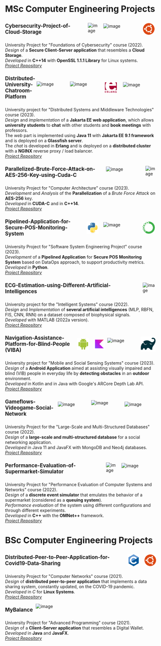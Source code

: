 # MSc Computer Engineering Projects

<style>
  li {
    list-style-type: circle; /* Tipo di bullet point: cerchio */
  }
</style>

<!-- Cybersecurity-Project-of-Cloud-Storage -->

<div style="display: flex; align-items: center;">
    <p style="margin: 10px 0; font-weight: bold; font-size: 1.2em;">
        Cybersecurity-Project-of-Cloud-Storage
    </p>
    <img src="https://isocpp.org/assets/images/cpp_logo.png" alt="image" width="36" height="40" style="margin: 0 10px;">
    <img src="https://www.vectorlogo.zone/logos/openssl/openssl-official.svg" alt="image" width="115" height="35" style="margin: 0 5px;">
    <img src="https://raw.githubusercontent.com/devicons/devicon/master/icons/ubuntu/ubuntu-plain.svg" alt="image" width="40" height="40" style="margin: 0 10px;">
</div>

University Project for "Foundations of Cybersecurity" course (2022).  
*Design* of a **Secure Client-Server application** that resembles a **Cloud Storage**.  
*Developed* in **C++14** with **OpenSSL 1.1.1 Library** for Linux systems.  
*[Project Repository](https://github.com/FabrizioLanzillo/Cybersecurity-Project-of-Cloud-Storage)*  

<!-- Distributed-University-Chatroom-Platform -->

<div style="display: flex; align-items: center;">
    <p style="margin: 10px 0; font-weight: bold; font-size: 1.2em;">
        Distributed-University-Chatroom-Platform
    </p>
    <img src="https://www.vectorlogo.zone/logos/java/java-horizontal.svg" alt="image" width="100" height="40" style="margin: 0 5px;">
    <img src="https://jakarta.ee/images/jakarta/jakarta-ee-logo-color.svg" alt="image" width="100" height="40" style="margin: 0 5px;">
    <img src="https://raw.githubusercontent.com/devicons/devicon/master/icons/erlang/erlang-plain-wordmark.svg" alt="image" width="40" height="40" style="margin: 0 10px;">
    <img src="https://img.shields.io/badge/-NGINX-009639?logo=nginx&logoColor=white&style=round" alt="image" width="115" height="35" style="margin: 0 10px;">
</div>

University project for "Distributed Systems and Middleware Technologies" course (2023).  
*Design* and *implementation* of a **Jakarta EE web application**, which allows **university students** to **chat** with other students and **book meetings** with professors.  
The *web* part is implemented using **Java 11** with **Jakarta EE 9.1 framework** and is deployed on a **Glassfish server**.  
The *chat* is developed in **Erlang** and is deployed on a **distributed cluster** with a **NGINX** reverse proxy / load balancer.          
*[Project Repository](https://github.com/FabrizioLanzillo/Distributed-University-Chatroom-Platform)*  

<!-- Parallelized-Brute-Force-Attack-on-AES-256-Key-using-Cuda-C -->

<div style="display: flex; align-items: center;">
    <p style="margin: 10px 0; font-weight: bold; font-size: 1.2em;">
        Parallelized-Brute-Force-Attack-on-AES-256-Key-using-Cuda-C
    </p>
    <img src="https://img.shields.io/badge/-CUDA%20C-76B900?logo=NVIDIA&logoColor=white&style=round" alt="image" width="115" height="35" style="margin: 0 10px;">
    <img src="https://isocpp.org/assets/images/cpp_logo.png" alt="image" width="36" height="40" style="margin: 0 5px;">
</div>

University Project for "Computer Architecture" course (2023).  
*Development* and *Analysis* of the **Parallelization** of a *Brute Force Attack* on **AES-256** key.  
*Developed* in **CUDA-C** and in **C++14**.  
*[Project Repository](https://github.com/FabrizioLanzillo/Parallelized-AES-Brute-Force-Attack-with-Cuda)*   

<!-- Pipelined-Application-for-Secure-POS-Monitoring-System -->

<div style="display: flex; align-items: center;">
    <p style="margin: 10px 0; font-weight: bold; font-size: 1.2em;">
        Pipelined-Application-for-Secure-POS-Monitoring-System
    </p>
    <img src="https://raw.githubusercontent.com/devicons/devicon/master/icons/python/python-original.svg" alt="image" width="40" height="40" style="margin: 0 10px;">
    <img src="https://img.shields.io/badge/-Flask-000000?logo=flask&logoColor=white&style=round" alt="image" width="115" height="35" style="margin: 0 5px;">
    <img src="https://raw.githubusercontent.com/devicons/devicon/master/icons/anaconda/anaconda-original.svg" alt="image" width="40" height="40" style="margin: 0 10px;">
</div>

University Project for "Software System Engineering Project" course (2023).  
*Development* of a **Pipelined Application** for **Secure POS Monitoring System** based on DataOps approach, to support productivity metrics.  
*Developed* in **Python**.  
*[Project Repository](https://github.com/FabrizioLanzillo/Pipelined-Application-for-Secure-POS-Monitoring-System)*   

<!-- ECG-Estimation-using-Different-Artificial-Intelligences -->

<div style="display: flex; align-items: center;">
    <p style="margin: 10px 0; font-weight: bold; font-size: 1.2em;">
        ECG-Estimation-using-Different-Artificial-Intelligences
    </p>
    <img src="https://upload.wikimedia.org/wikipedia/commons/thumb/2/21/Matlab_Logo.png/667px-Matlab_Logo.png" alt="image" width="40" height="38" style="margin: 0 10px;">
</div>

University project for the "Intelligent Systems" course (2022).  
*Design* and *Implementation* of **several artificial intelligences** (MLP, RBFN, FIS, CNN, RNN) on a dataset composed of biophysical signals.  
*Developed* with MATLAB (2022a version).  
*[Project Repository](https://github.com/FabrizioLanzillo/ECG-Estimation-using-Different-Artificial-Intelligences)*   

<!-- Navigation-Assistance-Platform-for-Blind-People (VIBA) -->

<div style="display: flex; align-items: center;">
    <p style="margin: 10px 0; font-weight: bold; font-size: 1.2em;">
        Navigation-Assistance-Platform-for-Blind-People (VIBA)
    </p>
    <img src="https://raw.githubusercontent.com/devicons/devicon/master/icons/android/android-plain.svg" alt="image" width="40" height="40" style="margin: 0 10px;">
    <img src="https://raw.githubusercontent.com/devicons/devicon/master/icons/kotlin/kotlin-original.svg" alt="image" width="40" height="38" style="margin: 0 4px;">
    <img src="https://www.vectorlogo.zone/logos/java/java-horizontal.svg" alt="image" width="100" height="40" style="margin: 0 3px;">
    <img src="https://raw.githubusercontent.com/devicons/devicon/master/icons/gradle/gradle-plain.svg" alt="image" width="50" height="50" style="margin: 0 7px;">
</div>

University project for "Mobile and Social Sensing Systems" course (2023).  
*Design* of a **Android Application** aimed at assisting visually impaired and blind (VIB) people in everyday life by **detecting obstacles** in an **outdoor** environment.  
*Developed* in Kotlin and in Java with Google's ARCore Depth Lab API.  
*[Project Repository](https://github.com/FabrizioLanzillo/Navigation-Assistance-Platform-for-Blind-People)*   

<!-- Gameflows-Videogame-Social-Network -->

<div style="display: flex; align-items: center;">
    <p style="margin: 10px 0; font-weight: bold; font-size: 1.2em;">
        Gameflows-Videogame-Social-Network
    </p>
    <img src="https://www.vectorlogo.zone/logos/java/java-horizontal.svg" alt="image" width="100" height="40" style="margin: 0 10px;">
    <img src="https://www.vectorlogo.zone/logos/mongodb/mongodb-ar21.svg" alt="image" width="100" height="50" style="margin: 0;">
    <img src="https://dist.neo4j.com/wp-content/uploads/20210423072428/neo4j-logo-2020-1.svg" alt="image" width="100" height="40" style="margin: 0 10px;">
</div>

University Project for the "Large-Scale and Multi-Structured Databases" course (2022).  
*Design* of a **large-scale and multi-structured database** for a social networking application.  
*Developed* in Java 11 and JavaFX with MongoDB and Neo4j databases.  
*[Project Repository](https://github.com/FabrizioLanzillo/Gameflows-Videogame-Social-Network)*  


<!-- Performance-Evaluation-of-Supermarket-Simulator -->

<div style="display: flex; align-items: center;">
    <p style="margin: 10px 0; font-weight: bold; font-size: 1.2em;">
        Performance-Evaluation-of-Supermarket-Simulator
    </p>
    <img src="https://isocpp.org/assets/images/cpp_logo.png" alt="image" width="36" height="40" style="margin: 0 10px;">
    <img src="https://img.shields.io/badge/-OMNeT++-4d83a1?logoColor=white&style=round" alt="image" width="115" height="35" style="margin: 0 5px;">
</div>
  
University Project for "Performance Evaluation of Computer Systems and Networks" course (2022).  
*Design* of a **discrete event simulator** that emulates the behavior of a supermarket (considered as a **queuing system**).   
*Performance evaluation* of the system using different configurations and through different experiments.  
*Developed* in **C++** with the **OMNet++** framework.  
*[Project Repository](https://github.com/FabrizioLanzillo/Performance-Evaluation-of-Supermarket-Simulator)*    

# BSc Computer Engineering Projects

<!-- Distributed-Peer-to-Peer-Application-for-Covid19-Data-Sharing -->

<div style="display: flex; align-items: center;">
    <p style="margin: 10px 0; font-weight: bold; font-size: 1.2em;">
        Distributed-Peer-to-Peer-Application-for-Covid19-Data-Sharing
    </p>
    <img src="https://raw.githubusercontent.com/devicons/devicon/master/icons/c/c-original.svg" alt="image" width="40" height="40" style="margin: 0 10px;">
    <img src="https://raw.githubusercontent.com/devicons/devicon/master/icons/ubuntu/ubuntu-plain.svg" alt="image" width="40" height="40" style="margin: 0 5px;">
</div>
  
University Project for "Computer Networks" course (2021).  
*Design* of **distributed peer-to-peer application** that implements a data sharing system, constantly updated, on the COVID-19 pandemic.  
*Developed* in *C* for **Linux Systems**.  
*[Project Repository](https://github.com/FabrizioLanzillo/Distributed-Peer-to-Peer-Application-for-Covid19-Data-Sharing)*   

<!-- MyBalance -->

<div style="display: flex; align-items: center;">
    <p style="margin: 10px 0; font-weight: bold; font-size: 1.2em;">
        MyBalance
    </p>
    <img src="https://www.vectorlogo.zone/logos/java/java-horizontal.svg" alt="image" width="100" height="40" style="margin: 0 10px;">
</div>

University Project for "Advanced Programming" course (2021).  
*Design* of a **Client-Server application** that resembles a Digital Wallet.  
*Developed* in **Java** and **JavaFX**.  
*[Project Repository](https://github.com/FabrizioLanzillo/MyBalance)*
